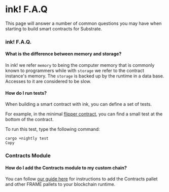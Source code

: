 # ink! F.A.Q

This page will answer a number of common questions you may have when starting to build smart contracts for Substrate.

### ink! F.A.Q.

#### What is the difference between memory and storage?

In ink! we refer `memory` to being the computer memory that is commonly known to programmers while with `storage` we refer to the contract instance's memory. The `storage` is backed up by the runtime in a data base. Accesses to it are considered to be slow.

#### How do I run tests?

When building a smart contract with ink, you can define a set of tests.

For example, in the minimal [flipper contract](https://github.com/paritytech/ink/blob/master/examples/flipper/lib.rs), you can find a small test at the bottom of the contract.

To run this test, type the following command:

```text
cargo +nightly test
Copy
```

### Contracts Module

#### How do I add the Contracts module to my custom chain?

You can follow [our guide here](add-a-pallet.md) for instructions to add the Contracts pallet and other FRAME pallets to your blockchain runtime.


